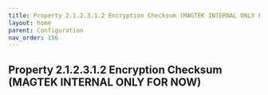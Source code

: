 ```yaml
---
title: Property 2.1.2.3.1.2 Encryption Checksum (MAGTEK INTERNAL ONLY FOR NOW)
layout: home
parent: Configuration
nav_order: 156
---
```


## Property 2.1.2.3.1.2 Encryption Checksum (MAGTEK INTERNAL ONLY FOR NOW)

##